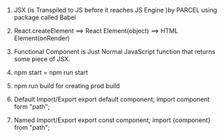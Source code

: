 1. JSX (is Transpiled to JS before it reaches JS Engine )by PARCEL using package called Babel
2. React.createElement ==> React Element(object) ==> HTML Element(onRender)
3. Functional Component is Just Normal JavaScript function that returns some piece of JSX.
4. npm start = npm run start
5. npm run build for creating prod build

6. Default Import/Export
    export default component;
    import component form "path";

7. Named Import/Export
    export const component;
    import {component} from "path";

